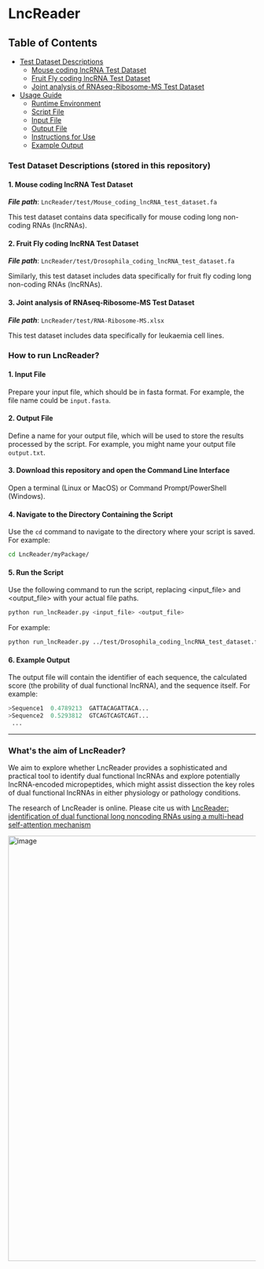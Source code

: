 # LncReader

## Table of Contents
- [Test Dataset Descriptions](#test-dataset-descriptions-stored-in-this-repository)
  - [Mouse coding lncRNA Test Dataset](#1-mouse-coding-lncrna-test-dataset)
  - [Fruit Fly coding lncRNA Test Dataset](#2-fruit-fly-coding-lncrna-test-dataset)
  - [Joint analysis of RNAseq-Ribosome-MS Test Dataset](#3-joint-analysis-of-rnaseq-ribosome-ms-test-dataset)
- [Usage Guide](#usage-guide)
  - [Runtime Environment](#runtime-environment)
  - [Script File](#script-file)
  - [Input File](#input-file)
  - [Output File](#output-file)
  - [Instructions for Use](#instructions-for-use)
  - [Example Output](#example-output)


### Test Dataset Descriptions (stored in this repository)

#### 1. Mouse coding lncRNA Test Dataset
***File path***: `LncReader/test/Mouse_coding_lncRNA_test_dataset.fa`

This test dataset contains data specifically for mouse coding long non-coding RNAs (lncRNAs).

#### 2. Fruit Fly coding lncRNA Test Dataset
***File path***: `LncReader/test/Drosophila_coding_lncRNA_test_dataset.fa`

Similarly, this test dataset includes data specifically for fruit fly coding long non-coding RNAs (lncRNAs).

#### 3. Joint analysis of RNAseq-Ribosome-MS Test Dataset
***File path***: `LncReader/test/RNA-Ribosome-MS.xlsx`

This test dataset includes data specifically for leukaemia cell lines.

### How to run LncReader?
#### 1. Input File
Prepare your input file, which should be in fasta format. For example, the file name could be `input.fasta`.

#### 2. Output File
Define a name for your output file, which will be used to store the results processed by the script. For example, you might name your output file `output.txt`.

#### 3. Download this repository and open the Command Line Interface ####
   Open a terminal (Linux or MacOS) or Command Prompt/PowerShell (Windows).

#### 4. Navigate to the Directory Containing the Script ####
   Use the `cd` command to navigate to the directory where your script is saved. For example:
   ```bash
   cd LncReader/myPackage/
   ```

#### 5. Run the Script ####
   Use the following command to run the script, replacing <input_file> and <output_file> with your actual file paths.
   ```bash
   python run_lncReader.py <input_file> <output_file>
   ```
   For example:
   ```bash
   python run_lncReader.py ../test/Drosophila_coding_lncRNA_test_dataset.fa output.txt
   ```

#### 6. Example Output ####
   The output file will contain the identifier of each sequence, the calculated score (the probility of dual functional lncRNA), and the sequence itself. For example:
   ```python
   >Sequence1  0.4789213  GATTACAGATTACA...
   >Sequence2  0.5293812  GTCAGTCAGTCAGT...
    ...
   ```

-------------------------------------------------
### What's the aim of LncReader?

We aim to explore whether LncReader provides a sophisticated and practical tool to identify dual functional lncRNAs and explore potentially lncRNA-encoded micropeptides, which might assist dissection the key roles of dual functional lncRNAs in either physiology or pathology conditions.

The research of LncReader is online. Please cite us with <a href="https://academic.oup.com/bib/article/24/1/bbac579/6961607" target="_blank">LncReader: identification of dual functional long noncoding RNAs using a multi-head self-attention mechanism</a>

<img width="865" alt="image" src="https://user-images.githubusercontent.com/49678387/231748358-30f19469-0167-4f76-b0a9-5f9ce69b6752.png">

